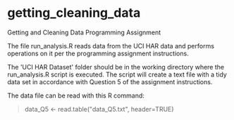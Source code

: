 # getting_cleaning_data
Getting and Cleaning Data Programming Assignment

The file run_analysis.R reads data from the UCI HAR data and performs operations on it per the programming assignment instructions.

The 'UCI HAR Dataset' folder should be in the working directory where the run_analysis.R script is executed. The script will create a text file with a tidy data set in accordance with Question 5 of the assignment instructions.

The data file can be read with this R command:

> data_Q5 <- read.table("data_Q5.txt", header=TRUE)

